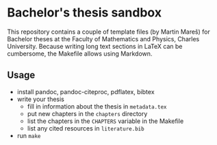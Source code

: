 # Bachelor's thesis sandbox

This repository contains a couple of template files (by Martin Mareš) for 
Bachelor theses at the Faculty of Mathematics and Physics, Charles University. 
Because writing long text sections in LaTeX can be cumbersome, the Makefile 
allows using Markdown.

## Usage

- install pandoc, pandoc-citeproc, pdflatex, bibtex
- write your thesis
	- fill in information about the thesis in `metadata.tex`
	- put new chapters in the `chapters` directory
	- list the chapters in the `CHAPTERS` variable in the Makefile
	- list any cited resources in `literature.bib`
- run `make`
